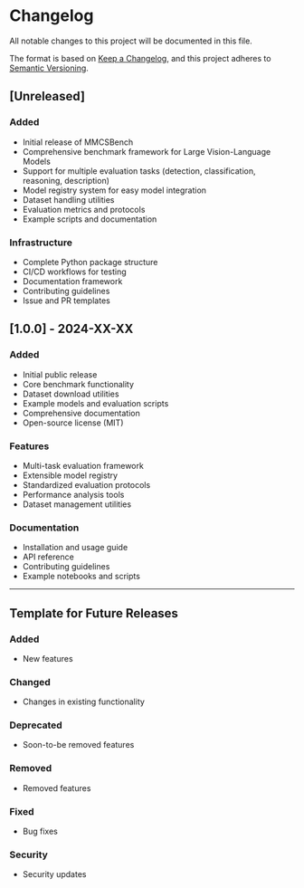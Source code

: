 # Changelog

All notable changes to this project will be documented in this file.

The format is based on [Keep a Changelog](https://keepachangelog.com/en/1.0.0/),
and this project adheres to [Semantic Versioning](https://semver.org/spec/v2.0.0.html).

## [Unreleased]

### Added
- Initial release of MMCSBench
- Comprehensive benchmark framework for Large Vision-Language Models
- Support for multiple evaluation tasks (detection, classification, reasoning, description)
- Model registry system for easy model integration
- Dataset handling utilities
- Evaluation metrics and protocols
- Example scripts and documentation

### Infrastructure
- Complete Python package structure
- CI/CD workflows for testing
- Documentation framework
- Contributing guidelines
- Issue and PR templates

## [1.0.0] - 2024-XX-XX

### Added
- Initial public release
- Core benchmark functionality
- Dataset download utilities
- Example models and evaluation scripts
- Comprehensive documentation
- Open-source license (MIT)

### Features
- Multi-task evaluation framework
- Extensible model registry
- Standardized evaluation protocols
- Performance analysis tools
- Dataset management utilities

### Documentation
- Installation and usage guide
- API reference
- Contributing guidelines
- Example notebooks and scripts

---

## Template for Future Releases

### Added
- New features

### Changed
- Changes in existing functionality

### Deprecated
- Soon-to-be removed features

### Removed
- Removed features

### Fixed
- Bug fixes

### Security
- Security updates